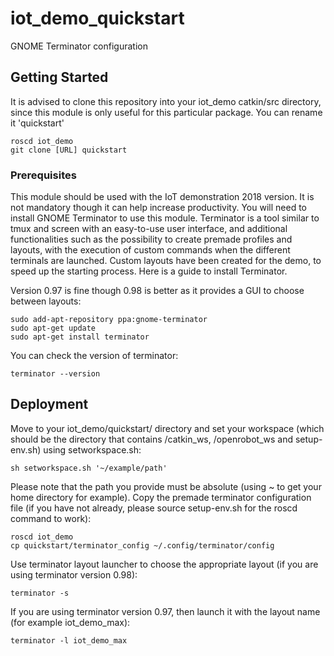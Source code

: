 # iot_demo_quickstart
GNOME Terminator configuration

## Getting Started

It is advised to clone this repository into your iot_demo catkin/src directory, since this module is only useful for this particular package. You can rename it 'quickstart'

```
roscd iot_demo
git clone [URL] quickstart
```

### Prerequisites

This module should be used with the IoT demonstration 2018 version. It is not mandatory though it can help increase productivity. You will need to install GNOME Terminator to use this module. Terminator is a tool similar to tmux and screen with an easy-to-use user interface, and additional functionalities such as the possibility to create premade profiles and layouts, with the execution of custom commands when the different terminals are launched. Custom layouts have been created for the demo, to speed up the starting process. Here is a guide to install Terminator.

Version 0.97 is fine though 0.98 is better as it provides a GUI to choose between layouts:

```
sudo add-apt-repository ppa:gnome-terminator
sudo apt-get update
sudo apt-get install terminator
```

You can check the version of terminator:

```
terminator --version
```

## Deployment

Move to your iot_demo/quickstart/ directory and set your workspace (which should be the directory that contains /catkin_ws, /openrobot_ws and setup-env.sh) using setworkspace.sh:

```
sh setworkspace.sh '~/example/path'
```
Please note that the path you provide must be absolute (using ~ to get your home directory for example).
Copy the premade terminator configuration file (if you have not already, please source setup-env.sh for the roscd command to work):

```
roscd iot_demo
cp quickstart/terminator_config ~/.config/terminator/config
```

Use terminator layout launcher to choose the appropriate layout (if you are using terminator version 0.98):

```
terminator -s
```

If you are using terminator version 0.97, then launch it with the layout name (for example iot_demo_max):

```
terminator -l iot_demo_max
```

